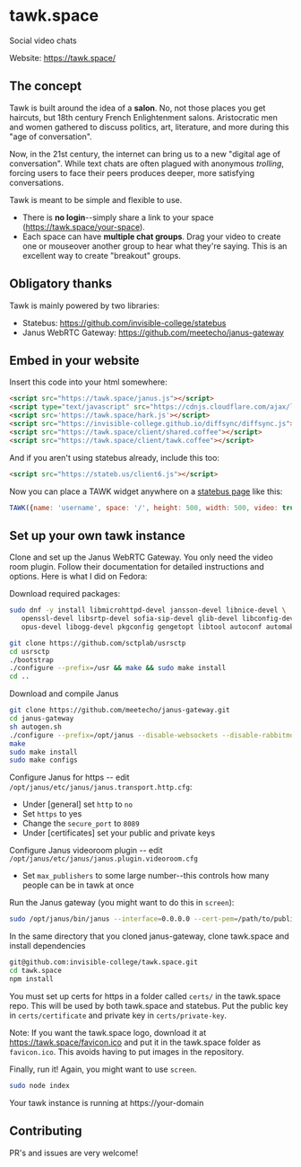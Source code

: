 # tawk.space
Social video chats

Website: https://tawk.space/

## The concept

Tawk is built around the idea of a **salon**. No, not those places you get haircuts, but 18th century French Enlightenment salons. Aristocratic men and women gathered to discuss politics, art, literature, and more during this "age of conversation".

Now, in the 21st century, the internet can bring us to a new "digital age of conversation". While text chats are often plagued with anonymous *trolling*, forcing users to face their peers produces deeper, more satisfying conversations.

Tawk is meant to be simple and flexible to use.
* There is **no login**--simply share a link to your space (https://tawk.space/your-space).
* Each space can have **multiple chat groups**. Drag your video to create one or mouseover another group to hear what they're saying. This is an excellent way to create "breakout" groups.

## Obligatory thanks
Tawk is mainly powered by two libraries:

* Statebus: https://github.com/invisible-college/statebus
* Janus WebRTC Gateway: https://github.com/meetecho/janus-gateway

## Embed in your website

Insert this code into your html somewhere:

```html
<script src="https://tawk.space/janus.js"></script>
<script type="text/javascript" src="https://cdnjs.cloudflare.com/ajax/libs/webrtc-adapter/5.0.4/adapter.min.js" ></script>
<script src='https://tawk.space/hark.js'></script>
<script src="https://invisible-college.github.io/diffsync/diffsync.js"></script>
<script src="https://tawk.space/client/shared.coffee"></script>
<script src="https://tawk.space/client/tawk.coffee"></script>
```

And if you aren't using statebus already, include this too:
```html
<script src="https://stateb.us/client6.js"></script>
```

Now you can place a TAWK widget anywhere on a [statebus page](https://wiki.invisible.college/statebus) like this:
```javascript
TAWK({name: 'username', space: '/', height: 500, width: 500, video: true, audio: true})
```

## Set up your own tawk instance
Clone and set up the Janus WebRTC Gateway. You only need the video room plugin. Follow their documentation for detailed instructions and options. Here is what I did on Fedora:

Download required packages:
```bash
sudo dnf -y install libmicrohttpd-devel jansson-devel libnice-devel \
   openssl-devel libsrtp-devel sofia-sip-devel glib-devel libconfig-devel \
   opus-devel libogg-devel pkgconfig gengetopt libtool autoconf automake

git clone https://github.com/sctplab/usrsctp
cd usrsctp
./bootstrap
./configure --prefix=/usr && make && sudo make install
cd ..
```

Download and compile Janus
```bash
git clone https://github.com/meetecho/janus-gateway.git
cd janus-gateway
sh autogen.sh
./configure --prefix=/opt/janus --disable-websockets --disable-rabbitmq --disable-aes-gcm
make
sudo make install
sudo make configs
```

Configure Janus for https -- edit `/opt/janus/etc/janus/janus.transport.http.cfg`:
* Under [general] set `http` to `no`
* Set `https` to yes
* Change the `secure_port` to `8089`
* Under [certificates] set your public and private keys

Configure Janus videoroom plugin -- edit `/opt/janus/etc/janus/janus.plugin.videoroom.cfg`
* Set `max_publishers` to some large number--this controls how many people can be in tawk at once

Run the Janus gateway (you might want to do this in `screen`):
```bash
sudo /opt/janus/bin/janus --interface=0.0.0.0 --cert-pem=/path/to/public.certificate --cert-key=/path/to/private.key --stun-server=stun.l.google.com:19302
```

In the same directory that you cloned janus-gateway, clone tawk.space and install dependencies
```bash
git@github.com:invisible-college/tawk.space.git
cd tawk.space
npm install
```

You must set up certs for https in a folder called `certs/` in the tawk.space repo. This will be used by both tawk.space and statebus. Put the public key in `certs/certificate` and private key in `certs/private-key`.

Note: If you want the tawk.space logo, download it at https://tawk.space/favicon.ico and put it in the tawk.space folder as `favicon.ico`. This avoids having to put images in the repository.

Finally, run it! Again, you might want to use `screen`.

```bash
sudo node index
```

Your tawk instance is running at https://your-domain

## Contributing
PR's and issues are very welcome!
